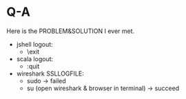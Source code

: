 # Q-A
Here is the PROBLEM&amp;SOLUTION I ever met.

- jshell logout:
    - \exit
- scala logout:
    - :quit
- wireshark SSLLOGFILE:
    - sudo -> failed
    - su (open wireshark & browser in terminal) -> succeed
